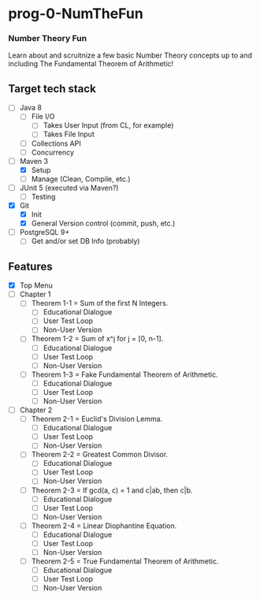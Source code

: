 # prog-0-NumTheFun
### Number Theory Fun
Learn about and scruitnize a few basic Number Theory concepts up to and including The Fundamental Theorem of Arithmetic!
## Target tech stack
- [ ] Java 8
  - [ ] File I/O
    - [ ] Takes User Input (from CL, for example)
    - [ ] Takes File Input
  - [ ] Collections API
  - [ ] Concurrency
- [ ] Maven 3
  - [X] Setup
  - [ ] Manage (Clean, Compile, etc.)
- [ ] JUnit 5 (executed via Maven?)
  - [ ] Testing
- [X] Git
  - [X] Init
  - [X] General Version control (commit, push, etc.)
- [ ] PostgreSQL 9+
  - [ ] Get and/or set DB Info (probably)

## Features
- [X] Top Menu
- [ ] Chapter 1
  - [ ] Theorem 1-1 = Sum of the first N Integers.
    - [ ] Educational Dialogue
    - [ ] User Test Loop
    - [ ] Non-User Version
  - [ ] Theorem 1-2 = Sum of x^j for j = [0, n-1].
    - [ ] Educational Dialogue
    - [ ] User Test Loop
    - [ ] Non-User Version
  - [ ] Theorem 1-3 = Fake Fundamental Theorem of Arithmetic.
    - [ ] Educational Dialogue
    - [ ] User Test Loop
    - [ ] Non-User Version
- [ ] Chapter 2
  - [ ] Theorem 2-1 = Euclid's Division Lemma.
    - [ ] Educational Dialogue
    - [ ] User Test Loop
    - [ ] Non-User Version
  - [ ] Theorem 2-2 = Greatest Common Divisor.
    - [ ] Educational Dialogue
    - [ ] User Test Loop
    - [ ] Non-User Version
  - [ ] Theorem 2-3 = If gcd(a, c) = 1 and c|ab, then c|b.
    - [ ] Educational Dialogue
    - [ ] User Test Loop
    - [ ] Non-User Version
  - [ ] Theorem 2-4 = Linear Diophantine Equation.
    - [ ] Educational Dialogue
    - [ ] User Test Loop
    - [ ] Non-User Version
  - [ ] Theorem 2-5 = True Fundamental Theorem of Arithmetic.
    - [ ] Educational Dialogue
    - [ ] User Test Loop
    - [ ] Non-User Version
